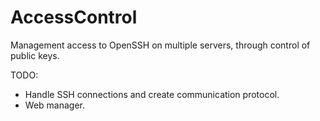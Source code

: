 AccessControl
=============

Management access to OpenSSH on multiple servers, through control of public keys.

TODO:
- Handle SSH connections and create communication protocol.
- Web manager.
